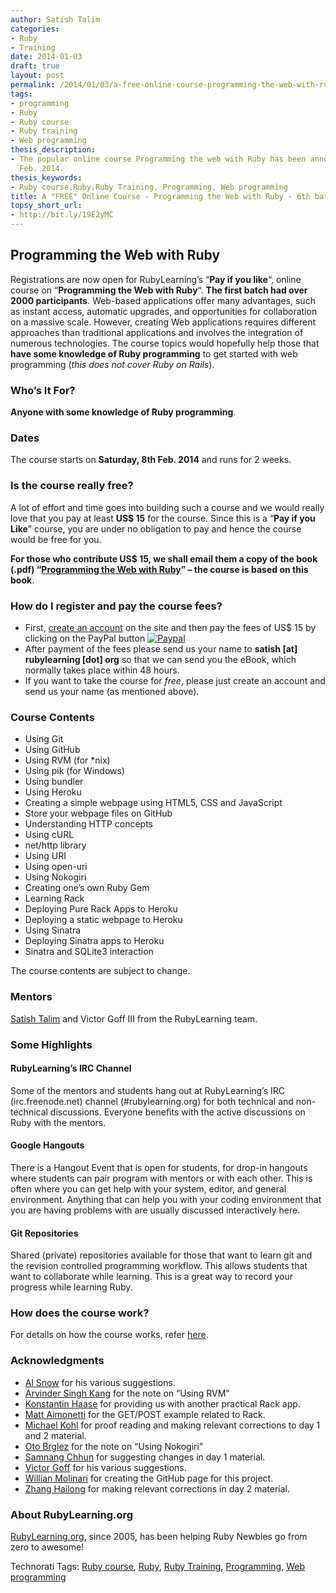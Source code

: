 ```yaml
---
author: Satish Talim
categories:
- Ruby
- Training
date: 2014-01-03
draft: true
layout: post
permalink: /2014/01/03/a-free-online-course-programming-the-web-with-ruby-6th-batch/
tags:
- programming
- Ruby
- Ruby course
- Ruby training
- Web programming
thesis_description:
- The popular online course Programming the web with Ruby has been announced for 8th
  Feb. 2014.
thesis_keywords:
- Ruby course,Ruby,Ruby Training, Programming, Web programming
title: A "FREE" Online Course - Programming the Web with Ruby - 6th batch
topsy_short_url:
- http://bit.ly/19E2yMC
---
```


<div>
  <h2>
    Programming the Web with Ruby
  </h2>
  
  <p class="update">
    <span class="drop_cap">R</span>egistrations are now open for RubyLearning&#8217;s &#8220;<b>Pay if you like</b>&#8220;, online course on &#8220;<strong>Programming the Web with Ruby</strong>&#8220;. <b>The first batch had over 2000 participants</b>. Web-based applications offer many advantages, such as instant access, automatic upgrades, and opportunities for collaboration on a massive scale. However, creating Web applications requires different approaches than traditional applications and involves the integration of numerous technologies. The course topics would hopefully help those that <b>have some knowledge of Ruby programming</b> to get started with web programming (<em>this does not cover Ruby on Rails</em>).
  </p>
  
  <h3>
    Who&#8217;s It For?
  </h3>
  
  <p>
    <b>Anyone with some knowledge of Ruby programming</b>.
  </p>
  
  <h3>
    Dates
  </h3>
  
  <p>
    The course starts on <b>Saturday, 8th Feb. 2014</b> and runs for 2 weeks.
  </p>
  
  <h3>
    Is the course really free?
  </h3>
  
  <p>
    A lot of effort and time goes into building such a course and we would really love that you pay at least <b>US$ 15</b> for the course. Since this is a &#8220;<b>Pay if you Like</b>&#8221; course, you are under no obligation to pay and hence the course would be free for you.
  </p>
  
  <p>
    <b>For those who contribute US$ 15, we shall email them a copy of the book (.pdf) “<a href="http://rubylearning.com/blog/programming-the-web-with-ruby-ebook/">Programming the Web with Ruby</a>” – the course is based on this book</b>.
  </p>
  
  <h3>
    How do I register and pay the course fees?
  </h3>
  
  <ul>
    <li>
      First, <a href="http://rubylearning.org/classes/login/index.php">create an account</a> on the site and then pay the fees of US$ 15 by clicking on the PayPal button <a href="http://rubylearning.org/classes/enrol/index.php?id=44"><img src="http://rubylearning.com/images/paypal_ruby.gif" alt="Paypal" /></a>
    </li>
    <li>
      After payment of the fees please send us your name to <strong>satish [at] rubylearning [dot] org</strong> so that we can send you the eBook, which normally takes place within 48 hours.
    </li>
    <li>
      If you want to take the course for <em>free</em>, please just create an account and send us your name (as mentioned above).
    </li>
  </ul>
  
  <h3>
    Course Contents
  </h3>
  
  <ul>
    <li>
      Using Git
    </li>
    <li>
      Using GitHub
    </li>
    <li>
      Using RVM (for *nix)
    </li>
    <li>
      Using pik (for Windows)
    </li>
    <li>
      Using bundler
    </li>
    <li>
      Using Heroku
    </li>
    <li>
      Creating a simple webpage using HTML5, CSS and JavaScript
    </li>
    <li>
      Store your webpage files on GitHub
    </li>
    <li>
      Understanding HTTP concepts
    </li>
    <li>
      Using cURL
    </li>
    <li>
      net/http library
    </li>
    <li>
      Using URI
    </li>
    <li>
      Using open-uri
    </li>
    <li>
      Using Nokogiri
    </li>
    <li>
      Creating one&#8217;s own Ruby Gem
    </li>
    <li>
      Learning Rack
    </li>
    <li>
      Deploying Pure Rack Apps to Heroku
    </li>
    <li>
      Deploying a static webpage to Heroku
    </li>
    <li>
      Using Sinatra
    </li>
    <li>
      Deploying Sinatra apps to Heroku
    </li>
    <li>
      Sinatra and SQLite3 interaction
    </li>
  </ul>
  
  <p>
    The course contents are subject to change.
  </p>
  
  <h3>
    Mentors
  </h3>
  
  <p>
    <a href="http://satishtalim.com/">Satish Talim</a> and Victor Goff III from the RubyLearning team.
  </p>
  
  <h3>
    Some Highlights
  </h3>
  
  <h4>
    RubyLearning’s IRC Channel
  </h4>
  
  <p>
    Some of the mentors and students hang out at RubyLearning’s IRC (irc.freenode.net) channel (#rubylearning.org) for both technical and non-technical discussions. Everyone benefits with the active discussions on Ruby with the mentors.
  </p>
  
  <h4>
    Google Hangouts
  </h4>
  
  <p>
    There is a Hangout Event that is open for students, for drop-in hangouts where students can pair program with mentors or with each other. This is often where you can get help with your system, editor, and general environment. Anything that can help you with your coding environment that you are having problems with are usually discussed interactively here.
  </p>
  
  <h4>
    Git Repositories
  </h4>
  
  <p>
    Shared (private) repositories available for those that want to learn git and the revision controlled programming workflow. This allows students that want to collaborate while learning. This is a great way to record your progress while learning Ruby.
  </p>
  
  <h3>
    How does the course work?
  </h3>
  
  <p>
    For details on how the course works, refer <a href="http://rubylearning.com/blog/how-the-course-works/">here</a>.
  </p>
  
  <h3>
    Acknowledgments
  </h3>
  
  <ul>
    <li>
      <a href="https://github.com/jasnow">Al Snow</a> for his various suggestions.
    </li>
    <li>
      <a href="https://github.com/punjab">Arvinder Singh Kang</a> for the note on &#8220;Using RVM&#8221;
    </li>
    <li>
      <a href="https://github.com/rkh">Konstantin Haase</a> for providing us with another practical Rack app.
    </li>
    <li>
      <a href="https://github.com/mattetti">Matt Aimonetti</a> for the GET/POST example related to Rack.
    </li>
    <li>
      <a href="https://github.com/citizen428">Michael Kohl</a> for proof reading and making relevant corrections to day 1 and 2 material.
    </li>
    <li>
      <a href="https://github.com/otobrglez">Oto Brglez</a> for the note on &#8220;Using Nokogiri&#8221;
    </li>
    <li>
      <a href="https://github.com/samnang">Samnang Chhun</a> for suggesting changes in day 1 material.
    </li>
    <li>
      <a href="https://github.com/kotp">Victor Goff</a> for his various suggestions.
    </li>
    <li>
      <a href="https://github.com/PotHix">Willian Molinari</a> for creating the GitHub page for this project.
    </li>
    <li>
      <a href="https://github.com/zhhailon">Zhang Hailong</a> for making relevant corrections in day 2 material.
    </li>
  </ul>
  
  <h3>
    About RubyLearning.org
  </h3>
  
  <p>
    <a href="http://rubylearning.org/">RubyLearning.org</a>, since 2005, has been helping Ruby Newbies go from zero to awesome!
  </p>
</div>

Technorati Tags: <a href="http://technorati.com/tag/Ruby+course" rel="tag">Ruby course</a>, <a href="http://technorati.com/tag/Ruby" rel="tag">Ruby</a>, <a href="http://technorati.com/tag/Ruby+Training" rel="tag">Ruby Training</a>, <a href="http://technorati.com/tag/Programming" rel="tag"> Programming</a>, <a href="http://technorati.com/tag/Web+programming" rel="tag"> Web programming</a>
